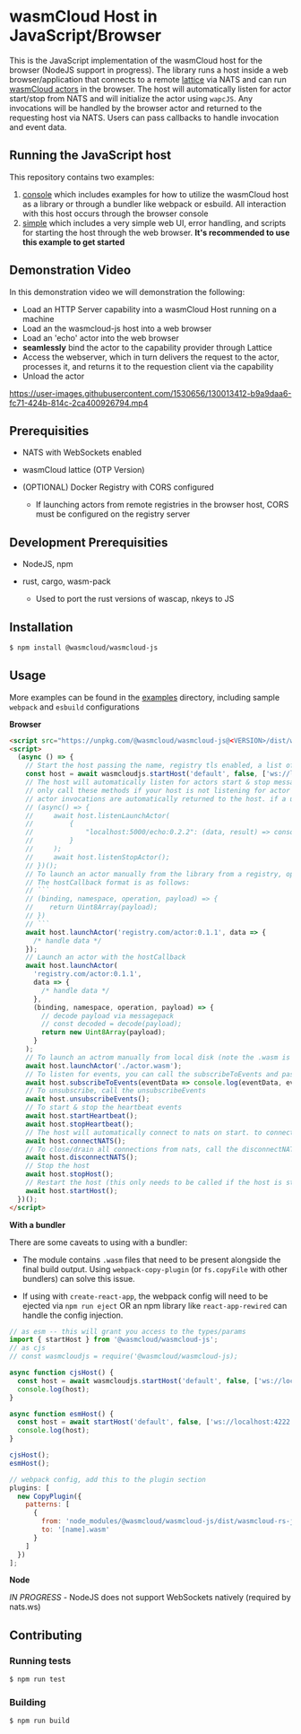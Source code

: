 # wasmCloud Host in JavaScript/Browser

This is the JavaScript implementation of the wasmCloud host for the browser (NodeJS support in progress). The library runs a host inside a web browser/application that connects to a remote [lattice](https://wasmcloud.com/docs/reference/lattice/) via NATS and can run [wasmCloud actors](https://wasmcloud.com/docs/app-dev/create-actor/) in the browser. The host will automatically listen for actor start/stop from NATS and will initialize the actor using `wapcJS`. Any invocations will be handled by the browser actor and returned to the requesting host via NATS. Users can pass callbacks to handle invocation and event data.

## Running the JavaScript host

This repository contains two examples:

1. [console](./examples/console) which includes examples for how to utilize the wasmCloud host as a library or through a bundler like webpack or esbuild. All interaction with this host occurs through the browser console
1. [simple](./examples/simple/) which includes a very simple web UI, error handling, and scripts for starting the host through the web browser. **It's recommended to use this example to get started**

## Demonstration Video

In this demonstration video we will demonstration the following:

- Load an HTTP Server capability into a wasmCloud Host running on a machine
- Load an the wasmcloud-js host into a web browser
- Load an 'echo' actor into the web browser
- **seamlessly** bind the actor to the capability provider through Lattice
- Access the webserver, which in turn delivers the request to the actor, processes it, and returns it to the requestion client via the capability
- Unload the actor

https://user-images.githubusercontent.com/1530656/130013412-b9a9daa6-fc71-424b-814c-2ca400926794.mp4

## Prerequisities

- NATS with WebSockets enabled

- wasmCloud lattice (OTP Version)

- (OPTIONAL) Docker Registry with CORS configured

  - If launching actors from remote registries in the browser host, CORS must be configured on the registry server

## Development Prerequisities

- NodeJS, npm

- rust, cargo, wasm-pack

  - Used to port the rust versions of wascap, nkeys to JS

## Installation

```sh
$ npm install @wasmcloud/wasmcloud-js
```

## Usage

More examples can be found in the [examples](examples/) directory, including sample `webpack` and `esbuild` configurations

**Browser**

````html
<script src="https://unpkg.com/@wasmcloud/wasmcloud-js@<VERSION>/dist/wasmcloud.js"></script>
<script>
  (async () => {
    // Start the host passing the name, registry tls enabled, a list of nats ws/wss hosts or the natsConnection object, and an optional host heartbeat interval (default is 30 seconds)
    const host = await wasmcloudjs.startHost('default', false, ['ws://localhost:4222'], 30000);
    // The host will automatically listen for actors start & stop messages, to manually listen for these messages the following methods are exposed
    // only call these methods if your host is not listening for actor start/stop
    // actor invocations are automatically returned to the host. if a user wants to handle the data, they can pass a map of callbacks using the actor ref/wasm file name as the key with a callback(data, result) function. The data contains the invocation data and the result contains the invocation result
    // (async() => {
    //     await host.listenLaunchActor(
    //         {
    //             "localhost:5000/echo:0.2.2": (data, result) => console.log(data.operation, result);
    //         }
    //     );
    //     await host.listenStopActor();
    // })();
    // To launch an actor manually from the library from a registry, optionally a callback can be passed to handle the invocation results. In addition, a hostCall callback and writer can be passed.
    // The hostCallback format is as follows:
    // ```
    // (binding, namespace, operation, payload) => {
    //    return Uint8Array(payload);
    // })
    // ```
    await host.launchActor('registry.com/actor:0.1.1', data => {
      /* handle data */
    });
    // Launch an actor with the hostCallback
    await host.launchActor(
      'registry.com/actor:0.1.1',
      data => {
        /* handle data */
      },
      (binding, namespace, operation, payload) => {
        // decode payload via messagepack
        // const decoded = decode(payload);
        return new Uint8Array(payload);
      }
    );
    // To launch an actrom manually from local disk (note the .wasm is required)
    await host.launchActor('./actor.wasm');
    // To listen for events, you can call the subscribeToEvents and pass an optional callback to handle the event data
    await host.subscribeToEvents(eventData => console.log(eventData, eventData.source));
    // To unsubscribe, call the unsubscribeEvents
    await host.unsubscribeEvents();
    // To start & stop the heartbeat events
    await host.startHeartbeat();
    await host.stopHeartbeat();
    // The host will automatically connect to nats on start. to connect/reconnect to nats
    await host.connectNATS();
    // To close/drain all connections from nats, call the disconnectNATS() method
    await host.disconnectNATS();
    // Stop the host
    await host.stopHost();
    // Restart the host (this only needs to be called if the host is stopped, it is automatically called on the constructor)
    await host.startHost();
  })();
</script>
````

**With a bundler**

There are some caveats to using with a bundler:

- The module contains `.wasm` files that need to be present alongside the final build output. Using `webpack-copy-plugin` (or `fs.copyFile` with other bundlers) can solve this issue.

- If using with `create-react-app`, the webpack config will need to be ejected via `npm run eject` OR an npm library like `react-app-rewired` can handle the config injection.

```javascript
// as esm -- this will grant you access to the types/params
import { startHost } from '@wasmcloud/wasmcloud-js';
// as cjs
// const wasmcloudjs = require('@wasmcloud/wasmcloud-js);

async function cjsHost() {
  const host = await wasmcloudjs.startHost('default', false, ['ws://localhost:4222']);
  console.log(host);
}

async function esmHost() {
  const host = await startHost('default', false, ['ws://localhost:4222']);
  console.log(host);
}

cjsHost();
esmHost();
```

```javascript
// webpack config, add this to the plugin section
plugins: [
  new CopyPlugin({
    patterns: [
      {
        from: 'node_modules/@wasmcloud/wasmcloud-js/dist/wasmcloud-rs-js/pkg/*.wasm',
        to: '[name].wasm'
      }
    ]
  })
];
```

**Node**

_IN PROGRESS_ - NodeJS does not support WebSockets natively (required by nats.ws)

## Contributing

### Running tests

```sh
$ npm run test
```

### Building

```sh
$ npm run build
```
